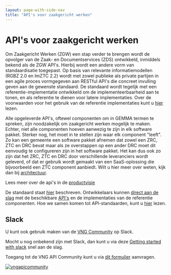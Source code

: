 ```yaml
---
layout: page-with-side-nav
title: "API's voor zaakgericht werken"
---
```

# API's voor zaakgericht werken

Om Zaakgericht Werken (ZGW) een stap verder te brengen wordt de opvolger van de
Zaak- en Documentservices (ZDS) ontwikkeld, inmiddels bekend als de ZGW API's.
Hierbij wordt een andere vorm van standaardisatie toegepast. Op basis van
relevante informatiemodellen (RGBZ 2.0 en ImZTC 2.2) wordt met zowel publieke
als private partijen in een agile proces vormgegeven aan RESTful API's die
concreet invulling geven aan de gewenste standaard. De standaard wordt tegelijk
met een referentie-implementatie ontwikkeld om de implementeerbaarheid aan te
tonen, en als referentie te dienen voor latere implementaties. Over de voorwaarden
voor het gebruik van de referentie implementaties kunt u [hier](beheer/gebruiksvoorwaarden) lezen.

Alle opgeleverde API's, oftewel componenten om in GEMMA termen te spreken, zijn noodzakelijk om zaakgericht werken mogelijk te maken.
Echter, niet alle componenten hoeven aanwezig te zijn in elk software pakket.
Sterker nog, het moet in te stellen zijn waar elk component "leeft". Zo kan een
gemeente een software pakket afnemen dat zowel een ZRC, ZTC en DRC bevat maar
als ze overstappen op een ander DRC moet dit eenvoudig te configureren zijn in
het software pakket. Het kan dus ook zo zijn dat het ZRC, ZTC en DRC door
verschillende leveranciers wordt geleverd, of dat er gebruik wordt gemaakt van
een SaaS-oplossing die bijvoorbeeld een ZTC component aanbiedt.
Wilt u hier meer over weten, kijk dan bij [architectuur](architectuur/).

Lees meer over de api's in de [productvisie](productvisie/)

De standaard staat [hier](standaard/) beschreven. Ontwikkelaars kunnen
[direct aan de slag](ontwikkelaars/) met de beschikbare
[API's](/standaard/) en de implementaties van de referentie
componenten. Hoe we samen komen tot API-standaarden, kunt u
[hier](community/bijdragen) lezen.

## Slack

U kunt ook gebruik maken van de [VNG Community][VNG Community]
op Slack.

Mocht u nog onbekend zijn met Slack, dan kunt u via deze
[Getting started with slack] snel aan de slag.

Toegang tot de VNG API Community kunt u via [dit formulier](https://forms.gle/b7tPxkmfRGWVU4su9) aanvragen.

[![vngapicommunity](/assets/img/slack.png?raw=true)][VNG Community]

[VNG Community]: http://vngapicommunity.slack.com

[Getting started with slack]: https://get.slack.help/hc/en-us/articles/218080037-Getting-started-for-new-members

[github]: https://github.com/VNG-Realisatie/gemma-zaken
[teamleden]: https://zaakgerichtwerken.vng.cloud/overige/samenwerking
